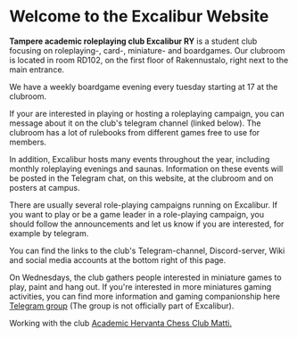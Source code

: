 # Welcome to the Excalibur Website
**Tampere academic roleplaying club Excalibur RY** is a student club focusing on roleplaying-, card-, miniature- and boardgames. Our clubroom is located in room RD102, on the first floor of Rakennustalo, right next to the main entrance.

We have a weekly boardgame evening every tuesday starting at 17 at the clubroom.

If your are interested in playing or hosting a roleplaying campaign, you can message about it on the club's telegram channel (linked below). The clubroom has a lot of rulebooks from different games free to use for members.

In addition, Excalibur hosts many events throughout the year, including monthly roleplaying evenings and saunas. Information on these events will be posted in the Telegram chat, on this website, at the clubroom and on posters at campus.

There are usually several role-playing campaigns running on Excalibur. If you want to play or be a game leader in a role-playing campaign, you should follow the announcements and let us know if you are interested, for example by telegram.

You can find the links to the club's Telegram-channel, Discord-server, Wiki and social media accounts at the bottom right of this page.

On Wednesdays, the club gathers people interested in miniature games to play, paint and hang out. If you're interested in more miniatures gaming activities, you can find more information and gaming companionship here [Telegram group](https://t.me/+d-9d5X0o6E45NWZk) (The group is not officially part of Excalibur).

Working with the club [Academic Hervanta Chess Club Matti.](https://hervannan-matti.webnode.fi/)

